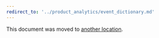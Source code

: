 ```yaml
---
redirect_to: '../product_analytics/event_dictionary.md'
---
```


This document was moved to [another location](../product_analytics/event_dictionary.md).

<!-- This redirect file can be deleted after February 1, 2021. -->
<!-- Before deletion, see: https://docs.gitlab.com/ee/development/documentation/#move-or-rename-a-page -->
